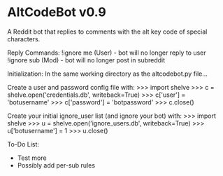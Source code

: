 AltCodeBot v0.9
===============

A Reddit bot that replies to comments with the alt key code of special characters.

Reply Commands:
    !ignore me (User) - bot will no longer reply to user
	!ignore sub (Mod) - bot will no longer post in subreddit

Initialization:
In the same working directory as the altcodebot.py file...

Create a user and password config file with:
    >>> import shelve
	>>> c = shelve.open('credentials.db', writeback=True)
	>>> c['user'] = 'botusername'
	>>> c['password'] = 'botpassword'
	>>> c.close()

Create your initial ignore_user list (and ignore your bot) with:
    >>> import shelve
	>>> u = shelve.open('ignore_users.db', writeback=True)
	>>> u['botusername'] = 1
	>>> u.close()
	

To-Do List:
- Test more
- Possibly add per-sub rules